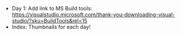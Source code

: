 * Day 1: Add link to MS Build tools: https://visualstudio.microsoft.com/thank-you-downloading-visual-studio/?sku=BuildTools&rel=15
* Index: Thumbnails for each day!